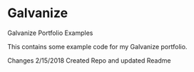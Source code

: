 # Galvanize
Galvanize Portfolio Examples

This contains some example code for my Galvanize portfolio.


Changes
2/15/2018  Created Repo and updated Readme

